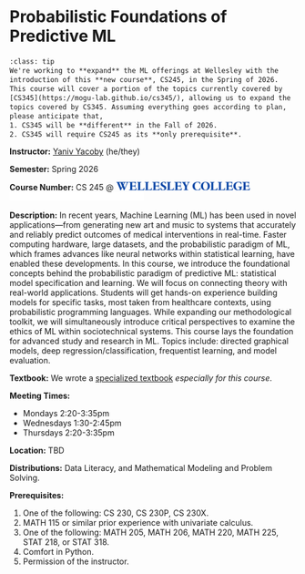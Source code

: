 # Probabilistic Foundations of Predictive ML

```{admonition} Notice!
:class: tip
We're working to **expand** the ML offerings at Wellesley with the introduction of this **new course**, CS245, in the Spring of 2026. This course will cover a portion of the topics currently covered by [CS345](https://mogu-lab.github.io/cs345/), allowing us to expand the topics covered by CS345. Assuming everything goes according to plan, please anticipate that,
1. CS345 will be **different** in the Fall of 2026.
2. CS345 will require CS245 as its **only prerequisite**.
```


**Instructor:** [Yaniv Yacoby](https://yanivyacoby.github.io/) (he/they)

**Semester:** Spring 2026

**Course Number:** CS 245 @ <img alt="Wellesley College" class="only-light" style="display: inline;" height=15 src="img/wc-name-logo-blue.png" /><img alt="Wellesley College" class="only-dark" style="display: inline;" height=15 src="img/wc-name-logo-white.png" />

**Description:** In recent years, Machine Learning (ML) has been used in novel applications—from generating new art and music to systems that accurately and reliably predict outcomes of medical interventions in real-time. Faster computing hardware, large datasets, and the probabilistic paradigm of ML, which frames advances like neural networks within statistical learning, have enabled these developments. In this course, we introduce the foundational concepts behind the probabilistic paradigm of predictive ML: statistical model specification and learning. We will focus on connecting theory with real-world applications. Students will get hands-on experience building models for specific tasks, most taken from healthcare contexts, using probabilistic programming languages. While expanding our methodological toolkit, we will simultaneously introduce critical perspectives to examine the ethics of ML within sociotechnical systems. This course lays the foundation for advanced study and research in ML. Topics include: directed graphical models, deep regression/classification, frequentist learning, and model evaluation.

**Textbook:** We wrote a [specialized textbook](https://mogu-lab.github.io/probabilistic-foundations-of-ml/) *especially for this course*.

**Meeting Times:**
* Mondays 2:20-3:35pm
* Wednesdays 1:30-2:45pm
* Thursdays 2:20-3:35pm

**Location:** TBD

**Distributions:** Data Literacy, and Mathematical Modeling and Problem Solving.

**Prerequisites:**
1. One of the following: CS 230, CS 230P, CS 230X.
2. MATH 115 or similar prior experience with univariate calculus.
3. One of the following: MATH 205, MATH 206, MATH 220, MATH 225, STAT 218, or STAT 318.
4. Comfort in Python.
5. Permission of the instructor.

